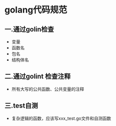 # golang代码规范

## 一.通过golin检查
+ 变量
+ 函数名
+ 包名
+ 结构体名

##  二.通过golint 检查注释

+ 所有大写的公共函数、公共变量的注释

##  三.test自测
+ 复杂逻辑的函数，应该写xxx_test.go文件和自测函数


